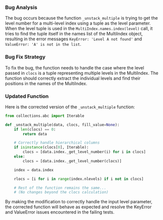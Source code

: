 ### Bug Analysis
The bug occurs because the function `_unstack_multiple` is trying to get the level number for a multi-level index using a tuple as the level parameter. When the level tuple is used in the `MultiIndex.names.index(level)` call, it tries to find the tuple itself in the names list of the MultiIndex object, resulting in the error messages `KeyError: 'Level A not found'` and `ValueError: 'A' is not in the list`.

### Bug Fix Strategy
To fix the bug, the function needs to handle the case where the level passed in `clocs` is a tuple representing multiple levels in the MultiIndex. The function should correctly extract the individual levels and find their positions in the names of the MultiIndex.

### Updated Function
Here is the corrected version of the `_unstack_multiple` function:

```python
from collections.abc import Iterable

def _unstack_multiple(data, clocs, fill_value=None):
    if len(clocs) == 0:
        return data

    # Correctly handle hierarchical columns
    if isinstance(clocs[0], Iterable):
        clocs = [data.index._get_level_number(i) for i in clocs]
    else:
        clocs = [data.index._get_level_number(clocs)]

    index = data.index

    rlocs = [i for i in range(index.nlevels) if i not in clocs]

    # Rest of the function remains the same...
    # (No changes beyond the clocs calculation)
```

By making the modification to correctly handle the input level parameter, the corrected function will behave as expected and resolve the KeyError and ValueError issues encountered in the failing tests.